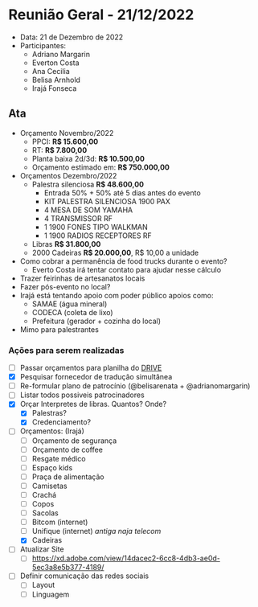 # Reunião Geral - 21/12/2022

- Data: 21 de Dezembro de 2022  
- Participantes:
    - Adriano Margarin
    - Everton Costa
    - Ana Cecilia
    - Belisa Arnhold
    - Irajá Fonseca


## Ata

- Orçamento Novembro/2022
    - PPCI: **R$ 15.600,00**
    - RT: **R$ 7.800,00**
    - Planta baixa 2d/3d: **R$ 10.500,00**
    - Orçamento estimado em: **R$ 750.000,00**
- Orçamentos Dezembro/2022
    - Palestra silenciosa **R$ 48.600,00**
        - Entrada 50% + 50% até 5 dias antes do evento
        - KIT PALESTRA SILENCIOSA 1900 PAX
        - 4 MESA DE SOM YAMAHA
        - 4 TRANSMISSOR RF
        - 1 1900 FONES TIPO WALKMAN
        - 1 1900 RADIOS RECEPTORES RF
    - Libras **R$ 31.800,00**
    - 2000 Cadeiras **R$ 20.000,00**, R$ 10,00 a unidade
- Como cobrar a permanência de food trucks durante o evento?
    - Everto Costa irá tentar contato para ajudar nesse cálculo
- Trazer feirinhas de artesanatos locais
- Fazer pós-evento no local?
- Irajá está tentando apoio com poder público apoios como:
    - SAMAE (água mineral)
    - CODECA (coleta de lixo)
    - Prefeitura (gerador + cozinha do local)
- Mimo para palestrantes

### Ações para serem realizadas

- [ ] Passar orçamentos para planilha do [DRIVE](https://docs.google.com/spreadsheets/d/1TgYy1h9c9XHuJ0saMbA-9GzgKfLqyFsl/edit?rtpof=true)
- [x] Pesquisar fornecedor de tradução simultânea 
- [ ] Re-formular plano de patrocínio (@belisarenata + @adrianomargarin)
- [ ] Listar todos possiveis patrocinadores
- [x] Orçar Interpretes de libras. Quantos? Onde?
    - [x] Palestras?
    - [x] Credenciamento?
- [ ] Orçamentos: (Irajá)
    - [ ] Orçamento de segurança
    - [ ] Orçamento de coffee
    - [ ] Resgate médico
    - [ ] Espaço kids
    - [ ] Praça de alimentação
    - [ ] Camisetas
    - [ ] Crachá
    - [ ] Copos
    - [ ] Sacolas
    - [ ] Bitcom (internet)
    - [ ] Unifique (internet) _antiga naja telecom_
    - [x] Cadeiras
- [ ] Atualizar Site
    - [ ] https://xd.adobe.com/view/14dacec2-6cc8-4db3-ae0d-5ec3a8e5b377-4189/
- [ ] Definir comunicação das redes sociais
    - [ ] Layout
    - [ ] Linguagem